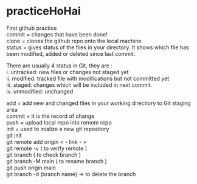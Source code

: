 # practiceHoHai
First github practice
<br> 
commit = changes that have been done! <br>
clone = clones the github repo onto the local machine
<br>
status = gives status of the  files in your directory. It shows which file has been modified, added or deleted since last commit.  <br>

There are usually 4 status in Git, they are : <br>
i.   untracked:  new files  or changes not staged yet <br>
ii.  modified:   tracked file with modifications but not committed yet <br>
iii. staged:     changes which will be included in next commit. <br>
iv.  unmodified:  unchanged <br>

add = add new and changed files in your working directiory to Git staging area <br>
commit = it is the record of change <br>
push = upload local repo into remote repo <br>
init = used to inialize a new  git repository <br>
        git init <br>
        git remote add origin < - link - > <br>
        git remote -v ( to verify remote ) <br>
        git branch ( to check branch ) <br>
        git branch -M main ( to rename branch ) <br>
        git push origin main <br>
        git branch -d (branch name) -> to delete the branch
        
